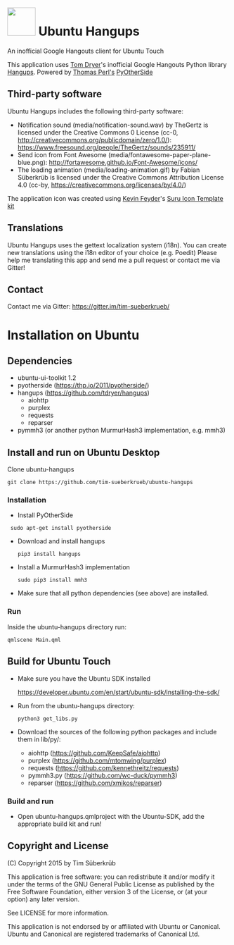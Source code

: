 <h1><img src="https://raw.githubusercontent.com/tim-sueberkrueb/ubuntu-hangups/master/ubuntu-hangups.png" width="64"> Ubuntu Hangups</h1>


An inofficial Google Hangouts client for Ubuntu Touch

This application uses <a href='https://github.com/tdryer'>Tom Dryer</a>'s inofficial Google Hangouts Python library <a href='https://github.com/tdryer/hangups'>Hangups</a>.
Powered by <a href='https://github.com/thp'>Thomas Perl's</a> <a href='https://github.com/thp/pyotherside'>PyOtherSide</a>

## Third-party software
Ubuntu Hangups includes the following third-party software:
* Notification sound (media/notification-sound.wav) by TheGertz is licensed under the Creative Commons 0 License (cc-0, http://creativecommons.org/publicdomain/zero/1.0/): https://www.freesound.org/people/TheGertz/sounds/235911/
* Send icon from Font Awesome (media/fontawesome-paper-plane-blue.png): http://fortawesome.github.io/Font-Awesome/icons/
* The loading animation (media/loading-animation.gif) by Fabian Süberkrüb is licensed under the Creative Commons Attribution License 4.0 (cc-by, https://creativecommons.org/licenses/by/4.0/)

The application icon was created using <a href='https://github.com/halfsail'>Kevin Feyder</a>'s <a href='https://github.com/halfsail/Ubuntu-UI-Toolkit#suru-icon-template-kit'>Suru Icon Template kit</a>

## Translations
Ubuntu Hangups uses the gettext localization system (i18n). You can create new translations using the i18n editor of your choice (e.g. Poedit) Please help me translating this app and send me a pull request or contact me via Gitter!

## Contact
Contact me via Gitter: https://gitter.im/tim-sueberkrueb/

# Installation on Ubuntu

## Dependencies
* ubuntu-ui-toolkit 1.2
* pyotherside (https://thp.io/2011/pyotherside/)
* hangups (https://github.com/tdryer/hangups)
  * aiohttp
  * purplex
  * requests
  * reparser
* pymmh3 (or another python MurmurHash3 implementation, e.g. mmh3)

## Install and run on Ubuntu Desktop

Clone ubuntu-hangups

```
git clone https://github.com/tim-sueberkrueb/ubuntu-hangups
```

### Installation
* Install PyOtherSide

 ```
  sudo apt-get install pyotherside
  ```
* Download and install hangups

  ```
  pip3 install hangups
  ```
* Install a MurmurHash3 implementation

  ```
  sudo pip3 install mmh3
  ```
* Make sure that all python dependencies (see above) are installed.

### Run
Inside the ubuntu-hangups directory run:

```
qmlscene Main.qml
```


## Build for Ubuntu Touch
* Make sure you have the Ubuntu SDK installed

  https://developer.ubuntu.com/en/start/ubuntu-sdk/installing-the-sdk/
* Run from the ubuntu-hangups directory:
  
  ```
  python3 get_libs.py
  ```
* Download the sources of the following python packages and include them in lib/py/:
  * aiohttp (https://github.com/KeepSafe/aiohttp)
  * purplex (https://github.com/mtomwing/purplex)
  * requests (https://github.com/kennethreitz/requests)
  * pymmh3.py (https://github.com/wc-duck/pymmh3)
  * reparser (https://github.com/xmikos/reparser)

### Build and run
* Open ubuntu-hangups.qmlproject with the Ubuntu-SDK, add the appropriate build kit and run!


## Copyright and License
(C) Copyright 2015 by Tim Süberkrüb

This application is free software: you can redistribute it and/or modify
it under the terms of the GNU General Public License as published by
the Free Software Foundation, either version 3 of the License, or
(at your option) any later version.

See LICENSE for more information.

This application is not endorsed by or affiliated with Ubuntu or Canonical. Ubuntu and Canonical are registered trademarks of Canonical Ltd.
